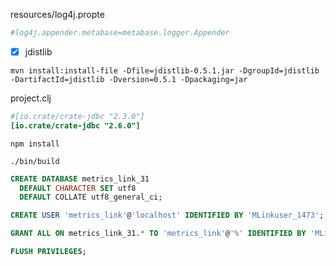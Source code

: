 resources/log4j.propte

```ini
#log4j.appender.metabase=metabase.logger.Appender
```



- [x] jdistlib

```shell
mvn install:install-file -Dfile=jdistlib-0.5.1.jar -DgroupId=jdistlib -DartifactId=jdistlib -Dversion=0.5.1 -Dpackaging=jar
```



project.clj

```ini
#[io.crate/crate-jdbc "2.3.0"] 
[io.crate/crate-jdbc "2.6.0"] 
```



```shell
npm install

./bin/build
```







```sql
CREATE DATABASE metrics_link_31
  DEFAULT CHARACTER SET utf8
  DEFAULT COLLATE utf8_general_ci;

CREATE USER 'metrics_link'@'localhost' IDENTIFIED BY 'MLinkuser_1473';

GRANT ALL ON metrics_link_31.* TO 'metrics_link'@'%' IDENTIFIED BY 'MLinkuser_1473';

FLUSH PRIVILEGES;
```

